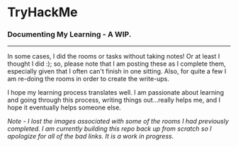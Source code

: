 # TryHackMe
### Documenting My Learning - A WIP. 
* * *
In some cases, I did the rooms or tasks without taking notes! Or at least I thought I did :); so, please note that I am posting these as I complete them, especially given that I often can't finish in one sitting. Also, for quite a few I am re-doing the rooms in order to create the write-ups.

I hope my learning process translates well. I am passionate about learning and going through this process, writing things out...really helps me, and I hope it eventually helps someone else.

_Note - I lost the images associated with some of the rooms I had previously completed. I am currently building this repo back up from scratch so I apologize for all of the bad links. It is a work in progress._
